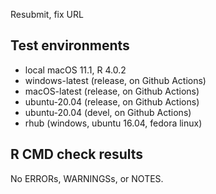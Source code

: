 Resubmit, fix URL 

## Test environments

* local macOS 11.1, R 4.0.2
* windows-latest (release, on Github Actions)
* macOS-latest (release, on Github Actions)
* ubuntu-20.04 (release, on Github Actions)
* ubuntu-20.04 (devel, on Github Actions)
* rhub (windows, ubuntu 16.04, fedora linux)

## R CMD check results

No ERRORs, WARNINGSs, or NOTES.
